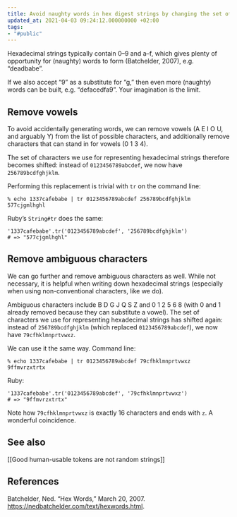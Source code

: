 ```yaml
---
title: Avoid naughty words in hex digest strings by changing the set of characters
updated_at: 2021-04-03 09:24:12.000000000 +02:00
tags:
- "#public"
---
```



Hexadecimal strings typically contain 0–9 and a–f, which gives plenty of opportunity for (naughty) words to form (Batchelder, 2007), e.g. “deadbabe”.

If we also accept “9” as a substitute for “g,” then even more (naughty) words can be built, e.g. “defacedfa9”. Your imagination is the limit.

## Remove vowels
To avoid accidentally generating words, we can remove vowels (A E I O U, and arguably Y) from the list of possible characters, and additionally remove characters that can stand in for vowels (0 1 3 4).

The set of characters we use for representing hexadecimal strings therefore becomes shifted: instead of `0123456789abcdef`, we now have `256789bcdfghjklm`.

Performing this replacement is trivial with `tr` on the command line:

```
% echo 1337cafebabe | tr 0123456789abcdef 256789bcdfghjklm
577cjgmlhghl
```

Ruby’s `String#tr` does the same:

```
'1337cafebabe'.tr('0123456789abcdef', '256789bcdfghjklm')
# => "577cjgmlhghl"
```

## Remove ambiguous characters
We can go further and remove ambiguous characters as well. While not necessary, it is helpful when writing down hexadecimal strings (especially when using non-conventional characters, like we do).

Ambiguous characters include B D G J Q S Z and 0 1 2 5 6 8 (with 0 and 1 already removed because they can substitute a vowel). The set of characters we use for representing hexadecimal strings has shifted again: instead of `256789bcdfghjklm` (which replaced `0123456789abcdef`), we now have `79cfhklmnprtvwxz`.

We can use it the same way. Command line:

```
% echo 1337cafebabe | tr 0123456789abcdef 79cfhklmnprtvwxz
9ffmvrzxtrtx
```

Ruby:

```
'1337cafebabe'.tr('0123456789abcdef', '79cfhklmnprtvwxz')
# => "9ffmvrzxtrtx"
```

Note how `79cfhklmnprtvwxz` is exactly 16 characters and ends with `z`. A wonderful coincidence.

## See also
[[Good human-usable tokens are not random strings]]

## References
Batchelder, Ned. “Hex Words,” March 20, 2007. https://nedbatchelder.com/text/hexwords.html.